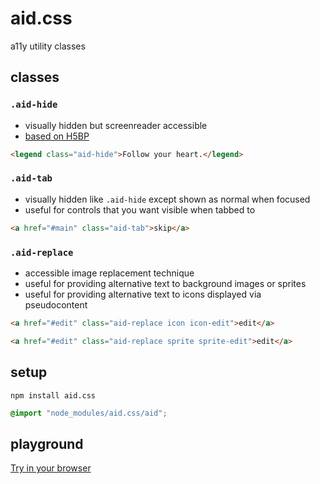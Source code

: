 # aid.css
a11y utility classes

## classes

### `.aid-hide`
- visually hidden but screenreader accessible
- [based on H5BP](https://github.com/h5bp/html5-boilerplate/blob/5.3.0/src/css/main.css#L119-L133)

```html
<legend class="aid-hide">Follow your heart.</legend>
```

### `.aid-tab`
- visually hidden like `.aid-hide` except shown as normal when focused
- useful for controls that you want visible when tabbed to

```html
<a href="#main" class="aid-tab">skip</a>
```

### `.aid-replace`
- accessible image replacement technique
- useful for providing alternative text to background images or sprites
- useful for providing alternative text to icons displayed via pseudocontent

```html
<a href="#edit" class="aid-replace icon icon-edit">edit</a>
```

```html
<a href="#edit" class="aid-replace sprite sprite-edit">edit</a>
```

## setup

```
npm install aid.css
```

```css
@import "node_modules/aid.css/aid";
```

## playground

[Try in your browser](http://ryanve.github.io/aid.css/)
